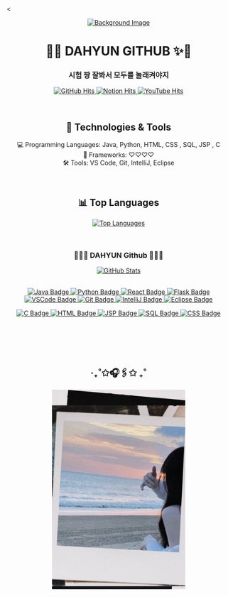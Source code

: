 
 <<div align="center"> [![Background Image](https://i.pinimg.com/originals/6c/eb/15/6ceb15014312ea3ae1c8561d5df1b656.jpg)](https://github.com/Dahyun1016) </div>


<h1 align="center"> 💖✨ DAHYUN GITHUB ✨💖</h1>
<h3 align="center"> 시험 짱 잘봐서 모두를 놀래켜야지 </h3>
<p align="center">
  <a href="https://github.com/Dahyun1016">
    <img src="https://hits.seeyoufarm.com/api/count/incr/badge.svg?url=https%3A%2F%2Fgithub.com%2FDahyun1016&count_bg=%23000000&title_bg=%23000000&icon=github.svg&icon_color=%23E7E7E7&title=DAHYUN&edge_flat=false" alt="GitHub Hits"/>
  </a>
  <a href="https://www.notion.so/Blog-6cc3d91211e84c358dcb04adc65be593">
    <img src="https://hits.seeyoufarm.com/api/count/incr/badge.svg?url=https%3A%2F%2Fwww.notion.so%2FBlog-6cc3d91211e84c358dcb04adc65be593&count_bg=%23000000&title_bg=%23000000&icon=notion.svg&icon_color=%23E7E7E7&title=DAHYUN+NOTION%21&edge_flat=false" alt="Notion Hits"/>
  </a>
  <a href="https://youtu.be/YDPBlzDPFLg">
    <img src="https://hits.seeyoufarm.com/api/count/incr/badge.svg?si=PQbYnRKQSr4-vJzW&url=https%3A%2F%2Fyoutu.be%2FYDPBlzDPFLg&count_bg=%23FFFFFF&title_bg=%23FFAEE4&icon=youtubetv.svg&icon_color=%23E7E7E7&title=LOVE&edge_flat=false" alt="YouTube Hits"/>
  </a>
</p>
<br>

<h2 align="center">🔧 Technologies & Tools</h2>

<p align="center">
  💻 Programming Languages: Java, Python, HTML, CSS , SQL, JSP , C <br>
  🚀 Frameworks: ♡♡♡♡ <br>
  🛠️ Tools: VS Code, Git, IntelliJ, Eclipse
</p>
<br>
<h2 align="center">📊 Top Languages</h2>

<p align="center">
  <a href="https://github.com/Dahyun1016">
    <img src="https://github-readme-stats.vercel.app/api/top-langs/?username=Dahyun1016&layout=compact&theme=radical" alt="Top Languages"/>
  </a>
</p>
<br>
<h3 align="center">👩‍💻💖 DAHYUN Github 💖👩‍💻</h3>

<div align="center">
  <a href="https://github.com/Dahyun1016">
    <img src="https://github-readme-stats.vercel.app/api?username=Dahyun1016&hide_title=true&show_icons=true&include_all_commits=true&disable_animations=true&theme=vue" alt="GitHub Stats"/>
  </a>
</div>

<br>


<p align="center">
  <a href="https://img.shields.io/badge/Java-%23FF69B4.svg?style=flat&logo=java&logoColor=white">
    <img src="https://img.shields.io/badge/Java-%23FF69B4.svg?style=flat&logo=java&logoColor=white" alt="Java Badge"/>
  </a>
  <a href="https://img.shields.io/badge/Python-%233776AB.svg?style=flat&logo=python&logoColor=white">
    <img src="https://img.shields.io/badge/Python-%233776AB.svg?style=flat&logo=python&logoColor=white" alt="Python Badge"/>
  </a>
  <a href="https://img.shields.io/badge/React-%2361DAFB.svg?style=flat&logo=react&logoColor=white">
    <img src="https://img.shields.io/badge/React-%2361DAFB.svg?style=flat&logo=react&logoColor=white" alt="React Badge"/>
  </a>
  <a href="https://img.shields.io/badge/Flask-%23000000.svg?style=flat&logo=flask&logoColor=white">
    <img src="https://img.shields.io/badge/Flask-%23000000.svg?style=flat&logo=flask&logoColor=white" alt="Flask Badge"/>
  </a>
  <a href="https://img.shields.io/badge/VSCode-%23007ACC.svg?style=flat&logo=visual-studio-code&logoColor=white">
    <img src="https://img.shields.io/badge/VSCode-%23007ACC.svg?style=flat&logo=visual-studio-code&logoColor=white" alt="VSCode Badge"/>
  </a>
  <a href="https://img.shields.io/badge/Git-%23F05032.svg?style=flat&logo=git&logoColor=white">
    <img src="https://img.shields.io/badge/Git-%23F05032.svg?style=flat&logo=git&logoColor=white" alt="Git Badge"/>
  </a>
  <a href="https://img.shields.io/badge/IntelliJ-%23000000.svg?style=flat&logo=intellij-idea&logoColor=white">
    <img src="https://img.shields.io/badge/IntelliJ-%23000000.svg?style=flat&logo=intellij-idea&logoColor=white" alt="IntelliJ Badge"/>
  </a>
  <a href="https://img.shields.io/badge/Eclipse-%2C2C2255.svg?style=flat&logo=eclipse-ide&logoColor=white">
    <img src="https://img.shields.io/badge/Eclipse-%2C2C2255.svg?style=flat&logo=eclipse-ide&logoColor=white" alt="Eclipse Badge"/>
  </a>
</p>
<p align="center">
  <a href="https://img.shields.io/badge/C-%2300599C.svg?style=flat&logo=c&logoColor=white">
    <img src="https://img.shields.io/badge/C-%2300599C.svg?style=flat&logo=c&logoColor=white" alt="C Badge"/>
  </a>
  <a href="https://img.shields.io/badge/HTML-%23E34F26.svg?style=flat&logo=html5&logoColor=white">
    <img src="https://img.shields.io/badge/HTML-%23E34F26.svg?style=flat&logo=html5&logoColor=white" alt="HTML Badge"/>
  </a>
  <a href="https://img.shields.io/badge/JSP-%23007ACC.svg?style=flat&logo=java&logoColor=white">
    <img src="https://img.shields.io/badge/JSP-%23007ACC.svg?style=flat&logo=java&logoColor=white" alt="JSP Badge"/>
  </a>
  <a href="https://img.shields.io/badge/SQL-%23007ACC.svg?style=flat&logo=sql&logoColor=white">
    <img src="https://img.shields.io/badge/SQL-%23007ACC.svg?style=flat&logo=sql&logoColor=white" alt="SQL Badge"/>
   <a href="#" target="_blank">
  <img src="https://img.shields.io/badge/CSS-%23264de4.svg?style=flat&logo=css3&logoColor=white" alt="CSS Badge"/>
</a>

  </a>
</p>


<br>
<br>
<br>
<br>
<h2 align="center">‧₊˚✩🎧🖇️✩ ₊˚</h2>
<p align="center">
  <a href="https://github.com/Dahyun1016">
    <img src="https://github.com/Dahyun1016/Dahyun1016/raw/main/IMG_5338.JPG" alt="다현의 프로필 사진" width="300" height="450">
  </a>
</p>

